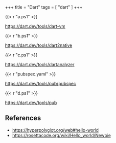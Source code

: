 +++
title = "Dart"
tags = [ "dart" ]
+++

{{< r "a.ps1" >}}

<https://dart.dev/tools/dart-vm>

{{< r "b.ps1" >}}

<https://dart.dev/tools/dart2native>

{{< r "c.ps1" >}}

<https://dart.dev/tools/dartanalyzer>

{{< r "pubspec.yaml" >}}

<https://dart.dev/tools/pub/pubspec>

{{< r "d.ps1" >}}

<https://dart.dev/tools/pub>

## References

- <https://hyperpolyglot.org/web#hello-world>
- <https://rosettacode.org/wiki/Hello_world/Newbie>
